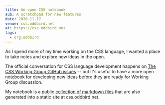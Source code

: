 ```yaml
---
title: An open CSS notebook
sub: A scratchpad for new features
date: 2020-11-17
venue: css.oddbird.net
at: https://css.oddbird.net
tags:
  - org:oddbird
---
```


As I spend more of my time
working on the CSS language,
I wanted a place to take notes
and explore new ideas in the open.

<!-- intro -->

The official conversation
for CSS language development
happens on
[The CSS Working Group GitHub issues](https://github.com/w3c/csswg-drafts/issues) --
but it's useful to have
a more open notebook
for developing new ideas
before they are ready for Working Group discussion.

My notebook
is a public [collection of markdown files](https://github.com/oddbird/css-sandbox)
that are also generated into a static site
at css.oddbird.net.
